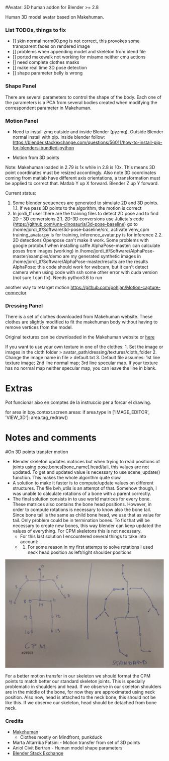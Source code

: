 #Avatar: 3D human addon for Blender >= 2.8

Human 3D model avatar based on Makehuman. 

### List TODOs, things to fix

- [] skin normal norm00.png is not correct, this provokes some transparent faces on rendered image
- [] problems when appending model and skeleton from blend file 
- [] ported makewalk not working for mixamo neither cmu actions
- [] need complete clothes masks
- [] make real time 3D pose detection
- [] shape parameter belly is wrong 


### Shape Panel

There are several parameters to control the shape of the body. Each one of the parameters is a PCA from several bodies created when modifying the correspondent parameter in Makehuman.


### Motion Panel

- Need to install zmq outside and inside Blender (pyzmq). Outside Blender normal install with pip. Inside blender follow: 
https://blender.stackexchange.com/questions/56011/how-to-install-pip-for-blenders-bundled-python



- Motion from 3D points

Note: Makehuman loaded in 2.79 is 1x while in 2.8 is 10x. This means 3D point coordinates must be resized accordingly. 
Also note 3D coordinates coming from matlab have different axis orientations, a transformation must be applied to correct that. Matlab Y up X forward. Blender Z up  Y forward.

Current status:

1. Some blender sequences are generated to simulate 2D and 3D points.
    1.1. If we pass 3D points to the algorithm, the motion is correct
2. In jordi_tf user there are the training files to detect 2D pose and to find 2D - 3D conversions
    2.1. 2D-3D conversions use Julieta's code (https://github.com/una-dinosauria/3d-pose-baseline)
         go to /home/jordi_tf/Software/3d-pose-baseline/src, activate venv_cpm
         training_avatar.py is for training, inference_avatar.py is for inference
    2.2. 2D detections
         Openpose can't make it work. Some problems with google protobuf when installing caffe
         AlphaPose-master: can calculate poses from images (working) 
            in /home/jordi_tf/Software/AlphaPose-master/examples/demo are my generated synthetic images
            in /home/jordi_tf/Software/AlphaPose-master/results are the results
         AlphaPose: this code should work for webcam, but it can't detect camera when using code with ssh
            some other error with cuda version (not sure I can fix). Needs python3.6 to run 


another way to retarget motion
https://github.com/pohjan/Motion-capture-connector

### Dressing Panel

There is a set of clothes downloaded from Makehuman website. These clothes are slightly modified to fit the makehuman body without having to remove vertices from the model.

Original textures can be downloaded in the Makehuman website or [here](https://drive.google.com/open?id=133n9ZpfK3DGlQIPOhnC94tbTFBDR_b3U)

If you want to use your own texture in one of the clothes:
    1. Set the image or images in the cloth folder > avatar_path/dressing/textures/cloth_folder
    2. Change the image name in file > default.txt
    3. Default file assumes: 1st line texture image; 2nd line normal map; 3rd line specular map. If your texture has no normal map neither specular map, you can leave the line in blank.


# Extras

Pot funcionar aixo en comptes de la instruccio per a forcar el drawing.

for area in bpy.context.screen.areas:
    if area.type in ['IMAGE_EDITOR', 'VIEW_3D']:
        area.tag_redraw()

# Notes and comments

#On 3D points transfer motion

- Blender skeleton updates matrices but when trying to read positions of joints using pose.bones[bone_name].head/tail, this values are not updated. To get and updated value is necessary to use scene_update() function.
This makes the whole algorithm quite slow 
- A solution to make it faster is to compute/update values on different structures. The file bvh_utils is an attempt of that. Somehow though, I was unable to calculate rotations of a bone with a parent correctly.
- The final solution consists in to use world matrices for every bone. These matrices also contains the bone head positions. However, in order to compute rotations is necessary to know also the bone tail. Since bone tail is the same as child bone head, we use that as value for tail. Only problem could be in termination bones. To fix that will be necessary to create new bones, this way blender can keep updated the values of everything. For CPM skeletons this is not necessary.
    - For this last solution I encountered several things to take into account:
    - 1) For some reason in my first attemps to solve rotations I used neck head position as left/right shoulder positions

![Alt text](./figures/skeletons.jpg?raw=true "Skeletons")

For a better motion transfer in our skeleton we should format the CPM points to match better our standard skeleton joints. This is specially problematic in shoulders and head. If we observe in our skeleton shoulders are in the middle of the bone, for now they are approximated using neck position. Also now, head is attached to the neck bone, this should not be like this. If we observe our skeleton, head should be detached from bone neck.

### Credits

- [Makehuman](http://www.makehumancommunity.org/)
    - Clothes mostly on Mindfront, punkduck 
- Marta Altarriba Fatsini - Motion transfer from set of 3D points
- Aniol Civit Bertran - Human model shape parameters
- [Blender Stack Exchange](https://blender.stackexchange.com/)
